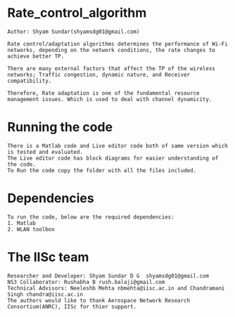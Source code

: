 # Rate_control_algorithm
    Author: Shyam Sundar(shyamsdg01@gmail.com)

    Rate control/adaptation algorithms determines the performance of Wi-Fi networks, depending on the network conditions, the rate changes to achieve better TP.

    There are many external factors that affect the TP of the wireless networks; Traffic congestion, dynamic nature, and Receiver compatibility. 

    Therefore, Rate adaptation is one of the fundamental resource management issues. Which is used to deal with channel dynamicity.

# Running the code
    There is a Matlab code and Live editor code both of same version which is tested and evaluated. 
    The Live editor code has block diagrams for easier understanding of the code.
    To Run the code copy the folder with all the files included.

# Dependencies
    To run the code, below are the required dependencies:
    1. Matlab
    2. WLAN toolbox

# The IISc team
    Researcher and Developer: Shyam Sundar D G  shyamsdg01@gmail.com
    NS3 Collaborator: Rushabha B rush.balaji@gmail.com
    Technical Advisors: Neeleshb Mehta nbmehta@iisc.ac.in and Chandramani Singh chandra@iisc.ac.in
    The authors would like to thank Aerospace Network Research Consortium(ANRC), IISc for thier support.